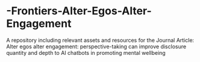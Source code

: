 # -Frontiers-Alter-Egos-Alter-Engagement
A repository including relevant assets and resources for the Journal Article: Alter egos alter engagement: perspective-taking can improve disclosure quantity and depth to AI chatbots in promoting mental wellbeing
